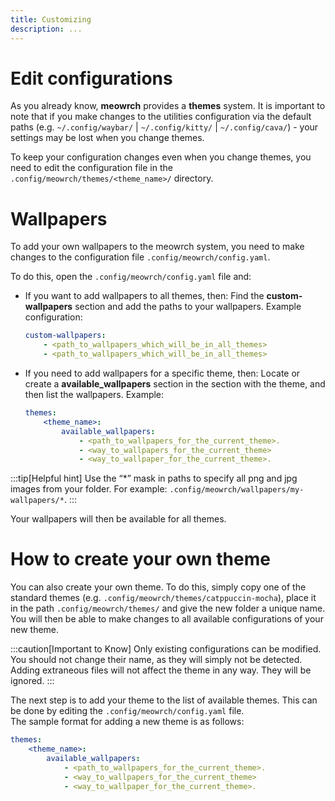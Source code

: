```yaml
---
title: Customizing
description: ...
---
```


# Edit configurations
As you already know, **meowrch** provides a **themes** system. It is important to note that if you make changes to the utilities configuration via the default paths (e.g. `~/.config/waybar/` | `~/.config/kitty/` | `~/.config/cava/`) - your settings may be lost when you change themes.

To keep your configuration changes even when you change themes, you need to edit the configuration file in the `.config/meowrch/themes/<theme_name>/` directory.

# Wallpapers
To add your own wallpapers to the meowrch system, you need to make changes to the configuration file `.config/meowrch/config.yaml`.

To do this, open the `.config/meowrch/config.yaml` file and:
- If you want to add wallpapers to all themes, then:
	Find the **custom-wallpapers** section and add the paths to your wallpapers. Example configuration:
	```yaml
	custom-wallpapers:
		- <path_to_wallpapers_which_will_be_in_all_themes>
		- <path_to_wallpapers_which_will_be_in_all_themes>
	```
- If you need to add wallpapers for a specific theme, then:
	Locate or create a **available_wallpapers** section in the section with the theme, and then list the wallpapers. Example:
	```yaml
	themes:
		<theme_name>:
			available_wallpapers:
				- <path_to_wallpapers_for_the_current_theme>.
				- <way_to_wallpapers_for_the_current_theme>
				- <way_to_wallpaper_for_the_current_theme>.
	```

:::tip[Helpful hint]
Use the “*” mask in paths to specify all png and jpg images from your folder. For example:
`.config/meowrch/wallpapers/my-wallpapers/*`.
:::

Your wallpapers will then be available for all themes.

# How to create your own theme
You can also create your own theme. To do this, simply copy one of the standard themes (e.g. `.config/meowrch/themes/catppuccin-mocha`), place it in the path `.config/meowrch/themes/` and give the new folder a unique name. You will then be able to make changes to all available configurations of your new theme.

:::caution[Important to Know]
Only existing configurations can be modified. You should not change their name, as they will simply not be detected.
Adding extraneous files will not affect the theme in any way. They will be ignored.
:::

The next step is to add your theme to the list of available themes. This can be done by editing the `.config/meowrch/config.yaml` file. \
The sample format for adding a new theme is as follows:
```yaml
themes:
	<theme_name>:
		available_wallpapers:
			- <path_to_wallpapers_for_the_current_theme>.
			- <way_to_wallpapers_for_the_current_theme>
			- <way_to_wallpaper_for_the_current_theme>.
```